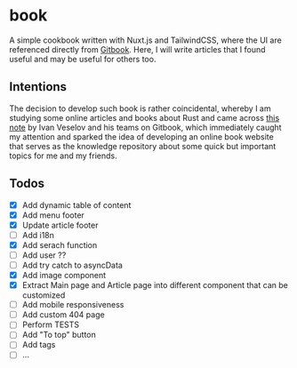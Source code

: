# book

A simple cookbook written with Nuxt.js and TailwindCSS, where the UI are referenced directly from [Gitbook](https://www.gitbook.com/). Here, I will write articles that I found useful and may be useful for others too.

## Intentions

The decision to develop such book is rather coincidental, whereby I am studying some online articles and books about Rust and came across [this note](https://notes.iveselov.info/programming/cheatsheet-rust-option-vs-haskell-maybe) by Ivan Veselov and his teams on Gitbook, which immediately caught my attention and sparked the idea of developing an online book website that serves as the knowledge repository about some quick but important topics for me and my friends.

## Todos

- [x] Add dynamic table of content
- [x] Add menu footer
- [x] Update article footer
- [ ] Add i18n
- [x] Add serach function
- [ ] Add user ??
- [ ] Add try catch to asyncData
- [x] Add image component
- [x] Extract Main page and Article page into different component that can be customized
- [ ] Add mobile responsiveness
- [ ] Add custom 404 page
- [ ] Perform TESTS
- [ ] Add "To top" button
- [ ] Add tags
- [ ] ...
